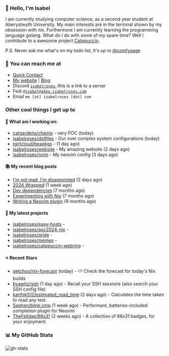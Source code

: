 ### 👋 Hello, I'm Isabel

I am currently studying computer science, as a second year student at Aberystwyth University. My main interests are in the terminal shown by my obsession with nix. Furthermore I am currently learning the programming language golang.
What do I do with some of my spare time? Well I contribute to a awesome project [Catppuccin](https://github.com/catppuccin/catppuccin).

P.S. Never ask me what's on my todo list, it's up to [@comfysage](https://github.com/comfysage)

### 📧 You can reach me at

* [Quick Contact](https://isabel.contact)
* [My website](https://isabelroses.com) | [Blog](https://isabelroses.com/blog)
* Discord [`isabelroses`](https://discord.gg/8RVhHeJH3x), this is a link to a server
* Fedi [`@isabel@akko.isabelroses.com`](https://akko.isabelroses.com/isabel)
* Email `me [at] isabelroses [dot] com`

### Other cool things I get up to

#### 👷 What am I working on:


- [catgardens/chainix](https://github.com/catgardens/chainix) - very POC (today)
- [isabelroses/dotfiles](https://github.com/isabelroses/dotfiles) - Our over complex system configurations  (today)
- [tgirlcloud/beapkgs](https://github.com/tgirlcloud/beapkgs) -  (1 day ago)
- [isabelroses/website](https://github.com/isabelroses/website) - My amazing website (2 days ago)
- [isabelroses/nvim](https://github.com/isabelroses/nvim) - My neovim config (3 days ago)

#### 📚 My recent blog posts

- [I&#39;m not mad, I&#39;m disappointed](https://isabelroses.com/blog/im-not-mad-im-disapointed-10) (2 days ago)
- [2024 Wrapped](https://isabelroses.com/blog/2024-wrapped-9) (1 week ago)
- [Dev dependencies](https://isabelroses.com/blog/nix-shells-8) (7 months ago)
- [Experimenting with Nix](https://isabelroses.com/blog/experimenting-with-nix-7) (7 months ago)
- [Writing a Neovim plugin](https://isabelroses.com/blog/writing-a-neovim-plugin-6) (9 months ago)

#### 🌱 My latest projects

- [isabelroses/easy-hosts](https://github.com/isabelroses/easy-hosts) - 
- [isabelroses/aoc2024-nix](https://github.com/isabelroses/aoc2024-nix) - 
- [isabelroses/pride](https://github.com/isabelroses/pride) - 
- [isabelroses/memes](https://github.com/isabelroses/memes) - 
- [isabelroses/catppuccin-webring](https://github.com/isabelroses/catppuccin-webring) - 

#### ⭐ Recent Stars

- [getchoo/nix-forecast](https://github.com/getchoo/nix-forecast) (today) - ⛅ Check the forecast for today&#39;s Nix builds
- [byawitz/ggh](https://github.com/byawitz/ggh) (1 day ago) - Recall your SSH sessions (also search your SSH config file)
- [karthik512/estimated_read_time](https://github.com/karthik512/estimated_read_time) (2 days ago) - Calculates the time taken to read any text.
- [Saghen/blink.cmp](https://github.com/Saghen/blink.cmp) (1 week ago) - Performant, batteries-included completion plugin for Neovim 
- [TheFelidae/88x31](https://github.com/TheFelidae/88x31) (2 weeks ago) - A collection of 88x31 badges, for your enjoyment.


### 📊 My GitHub Stats

![gh-stats](https://github-readme-stats-one-bice.vercel.app/api?username=isabelroses&include_all_commits=true&show_icons=true&bg_color=1e1e2e&text_color=cdd6f4&icon_color=cba6f7&title_color=94e2d5&border_color=313244&role=OWNER,ORGANIZATION_MEMBER)


